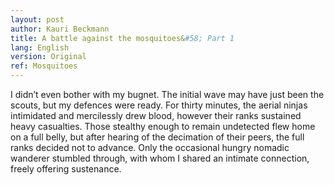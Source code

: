 ```yaml
---
layout: post
author: Kauri Beckmann
title: A battle against the mosquitoes&#58; Part 1
lang: English
version: Original
ref: Mosquitoes
---
```


I didn’t even bother with my bugnet. The initial wave may have just been the scouts, but my defences were ready. For thirty minutes, the aerial ninjas intimidated and mercilessly drew blood, however their ranks sustained heavy casualties. Those stealthy enough to remain undetected flew home on a full belly, but after hearing of the decimation of their peers, the full ranks decided not to advance. Only the occasional hungry nomadic wanderer stumbled through, with whom I shared an intimate connection, freely offering sustenance.